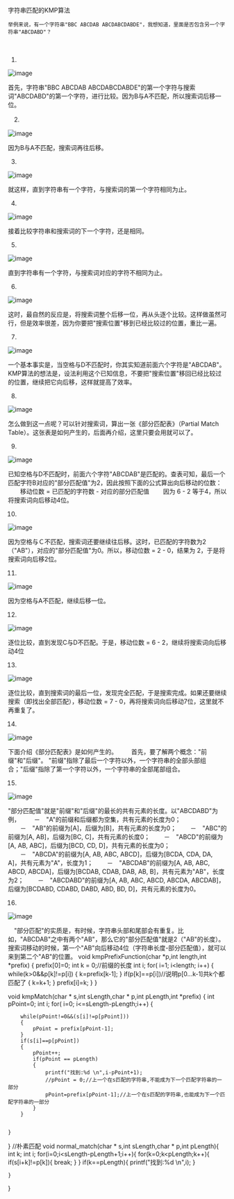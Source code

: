 字符串匹配的KMP算法

    举例来说，有一个字符串"BBC ABCDAB ABCDABCDABDE"，我想知道，里面是否包含另一个字符串"ABCDABD"？
　
 
 1.
 
 ![image](https://github.com/shaocj/DATASTRUCTURE/blob/master/own/image/1.png)
 
首先，字符串"BBC ABCDAB ABCDABCDABDE"的第一个字符与搜索词"ABCDABD"的第一个字符，进行比较。因为B与A不匹配，所以搜索词后移一位。


　2.
 
 ![image](https://github.com/shaocj/DATASTRUCTURE/blob/master/own/image/2.png)
 
因为B与A不匹配，搜索词再往后移。


3.
 
 ![image](https://github.com/shaocj/DATASTRUCTURE/blob/master/own/image/3.png)
 
就这样，直到字符串有一个字符，与搜索词的第一个字符相同为止。


4.
 
 ![image](https://github.com/shaocj/DATASTRUCTURE/blob/master/own/image/4.png)
 
接着比较字符串和搜索词的下一个字符，还是相同。


5.
 
 ![image](https://github.com/shaocj/DATASTRUCTURE/blob/master/own/image/5.png)
 
直到字符串有一个字符，与搜索词对应的字符不相同为止。


6.

 ![image](https://github.com/shaocj/DATASTRUCTURE/blob/master/own/image/6.png)
 
这时，最自然的反应是，将搜索词整个后移一位，再从头逐个比较。这样做虽然可行，但是效率很差，因为你要把"搜索位置"移到已经比较过的位置，重比一遍。


7.

 ![image](https://github.com/shaocj/DATASTRUCTURE/blob/master/own/image/7.png)
 
一个基本事实是，当空格与D不匹配时，你其实知道前面六个字符是"ABCDAB"。KMP算法的想法是，设法利用这个已知信息，不要把"搜索位置"移回已经比较过的位置，继续把它向后移，这样就提高了效率。


8.

 ![image](https://github.com/shaocj/DATASTRUCTURE/blob/master/own/image/8.png)
 
怎么做到这一点呢？可以针对搜索词，算出一张《部分匹配表》（Partial Match Table）。这张表是如何产生的，后面再介绍，这里只要会用就可以了。


9.
 
 ![image](https://github.com/shaocj/DATASTRUCTURE/blob/master/own/image/9.png)
 
已知空格与D不匹配时，前面六个字符"ABCDAB"是匹配的。查表可知，最后一个匹配字符B对应的"部分匹配值"为2，因此按照下面的公式算出向后移动的位数：
　　移动位数 = 已匹配的字符数 - 对应的部分匹配值
　　因为 6 - 2 等于4，所以将搜索词向后移动4位。
  
  
10.
 
 ![image](https://github.com/shaocj/DATASTRUCTURE/blob/master/own/image/10.png)
 
因为空格与Ｃ不匹配，搜索词还要继续往后移。这时，已匹配的字符数为2（"AB"），对应的"部分匹配值"为0。所以，移动位数 = 2 - 0，结果为 2，于是将搜索词向后移2位。


11.
 
 ![image](https://github.com/shaocj/DATASTRUCTURE/blob/master/own/image/11.png)
 
因为空格与A不匹配，继续后移一位。


12.

 ![image](https://github.com/shaocj/DATASTRUCTURE/blob/master/own/image/12.png)
 
逐位比较，直到发现C与D不匹配。于是，移动位数 = 6 - 2，继续将搜索词向后移动4位


13.
 
 ![image](https://github.com/shaocj/DATASTRUCTURE/blob/master/own/image/14.png)
 
逐位比较，直到搜索词的最后一位，发现完全匹配，于是搜索完成。如果还要继续搜索（即找出全部匹配），移动位数 = 7 - 0，再将搜索词向后移动7位，这里就不再重复了。


14.
 
 ![image](https://github.com/shaocj/DATASTRUCTURE/blob/master/own/image/14.png)
 
下面介绍《部分匹配表》是如何产生的。
　　首先，要了解两个概念："前缀"和"后缀"。 "前缀"指除了最后一个字符以外，一个字符串的全部头部组合；"后缀"指除了第一个字符以外，一个字符串的全部尾部组合。
  
  
15.
 
 ![image](https://github.com/shaocj/DATASTRUCTURE/blob/master/own/image/15.png)
 
"部分匹配值"就是"前缀"和"后缀"的最长的共有元素的长度。以"ABCDABD"为例，
　　－　"A"的前缀和后缀都为空集，共有元素的长度为0；
　　－　"AB"的前缀为[A]，后缀为[B]，共有元素的长度为0；
　　－　"ABC"的前缀为[A, AB]，后缀为[BC, C]，共有元素的长度0；
　　－　"ABCD"的前缀为[A, AB, ABC]，后缀为[BCD, CD, D]，共有元素的长度为0；
　　－　"ABCDA"的前缀为[A, AB, ABC, ABCD]，后缀为[BCDA, CDA, DA, A]，共有元素为"A"，长度为1；
　　－　"ABCDAB"的前缀为[A, AB, ABC, ABCD, ABCDA]，后缀为[BCDAB, CDAB, DAB, AB, B]，共有元素为"AB"，长度为2；
　　－　"ABCDABD"的前缀为[A, AB, ABC, ABCD, ABCDA, ABCDAB]，后缀为[BCDABD, CDABD, DABD, ABD, BD, D]，共有元素的长度为0。
  
  
16.
 
 ![image](https://github.com/shaocj/DATASTRUCTURE/blob/master/own/image/16.png)
 
　"部分匹配"的实质是，有时候，字符串头部和尾部会有重复。比如，"ABCDAB"之中有两个"AB"，那么它的"部分匹配值"就是2（"AB"的长度）。搜索词移动的时候，第一个"AB"向后移动4位（字符串长度-部分匹配值），就可以来到第二个"AB"的位置。
 void kmpPrefixFunction(char *p,int length,int *prefix)
{
    prefix[0]=0;
    int k = 0;//前缀的长度
    int i;
    for( i=1; i<length; i++)
    {
        while(k>0&&p[k]!=p[i])
        {
            k=prefix[k-1];
        }
        if(p[k]==p[i])//说明p[0...k-1]共k个都匹配了
        {
            k=k+1;
        }
        prefix[i]=k;
    }
}

void kmpMatch(char * s,int sLength,char * p,int pLength,int *prefix)
{
    int pPoint=0;
    int i;
    for( i=0; i<=sLength-pLength;i++)
    {


        while(pPoint!=0&&(s[i]!=p[pPoint]))
        {
            pPoint = prefix[pPoint-1];
        }
        if(s[i]==p[pPoint])
        {
            pPoint++;
            if(pPoint == pLength)
            {
                printf("找到:%d \n",i-pPoint+1);
                //pPoint = 0;//上一个在s匹配的字符串,不能成为下一个匹配字符串的一部分
                pPoint=prefix[pPoint-1];//上一个在s匹配的字符串,也能成为下一个匹配字符串的一部分
            }
        }


    }
}
//朴素匹配
void normal_match(char * s,int sLength,char * p,int pLength){
    int k;
    int i;
    for(i=0;i<sLength-pLength+1;i++){
        for(k=0;k<pLength;k++){
            if(s[i+k]!=p[k]){
                break;
            }
        }
        if(k==pLength){
            printf("找到:%d \n",i);
        }

    }
}
